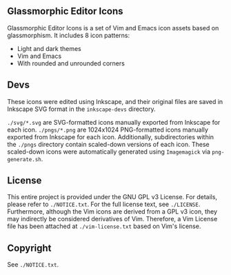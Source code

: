 ## Glassmorphic Editor Icons
Glassmorphic Editor Icons is a set of Vim and Emacs icon assets based on glassmorphism.
It includes 8 icon patterns:
- Light and dark themes
- Vim and Emacs
- With rounded and unrounded corners

## Devs
These icons were edited using Inkscape, and their original files are saved in Inkscape SVG format in the `inkscape-devs` directory.

`./svg/*.svg` are SVG-formatted icons manually exported from Inkscape for each icon.
`./pngs/*.png` are 1024x1024 PNG-formatted icons manually exported from Inkscape for each icon. Additionally, subdirectories within the `./pngs` directory contain scaled-down versions of each icon. These scaled-down icons were automatically generated using `Imagemagick` via `png-generate.sh`.

## License
This entire project is provided under the GNU GPL v3 License. For details, please refer to `./NOTICE.txt`. For the full license text, see `./LICENSE`.
Furthermore, although the Vim icons are derived from a GPL v3 icon, they may indirectly be considered derivatives of Vim. Therefore, a Vim License file has been attached at `./vim-license.txt` based on Vim's license.

## Copyright
See `./NOTICE.txt`.